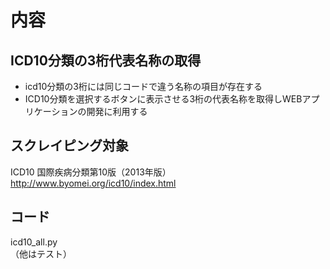 # 内容
## ICD10分類の3桁代表名称の取得
- icd10分類の3桁には同じコードで違う名称の項目が存在する
- ICD10分類を選択するボタンに表示させる3桁の代表名称を取得しWEBアプリケーションの開発に利用する

## スクレイピング対象
ICD10 国際疾病分類第10版（2013年版）  
http://www.byomei.org/icd10/index.html  

## コード
icd10_all.py  
（他はテスト）
